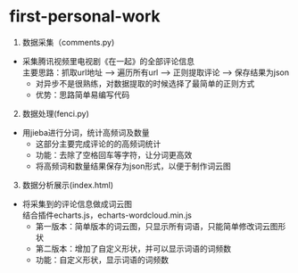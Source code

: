 # first-personal-work
1. 数据采集（comments.py)  
* 采集腾讯视频里电视剧《在一起》的全部评论信息   
主要思路：抓取url地址 --> 遍历所有url --> 正则提取评论 --> 保存结果为json  
  * 对异步不是很熟练，对数据提取的时候选择了最简单的正则方式  
  * 优势：思路简单易编写代码  
  
2. 数据处理(fenci.py)  
* 用jieba进行分词，统计高频词及数量  
  * 这部分主要完成评论的的高频词统计
  * 功能：去除了空格回车等字符，让分词更高效  
  * 将高频词和数量结果保存为json形式，以便于制作词云图  
 
3. 数据分析展示(index.html)  
* 将采集到的评论信息做成词云图  
结合插件echarts.js，echarts-wordcloud.min.js
  * 第一版本：简单版本的词云图，只显示所有词语，只能简单修改词云图形状
  * 第二版本：增加了自定义形状，并可以显示词语的词频数
  * 功能：自定义形状，显示词语的词频数
